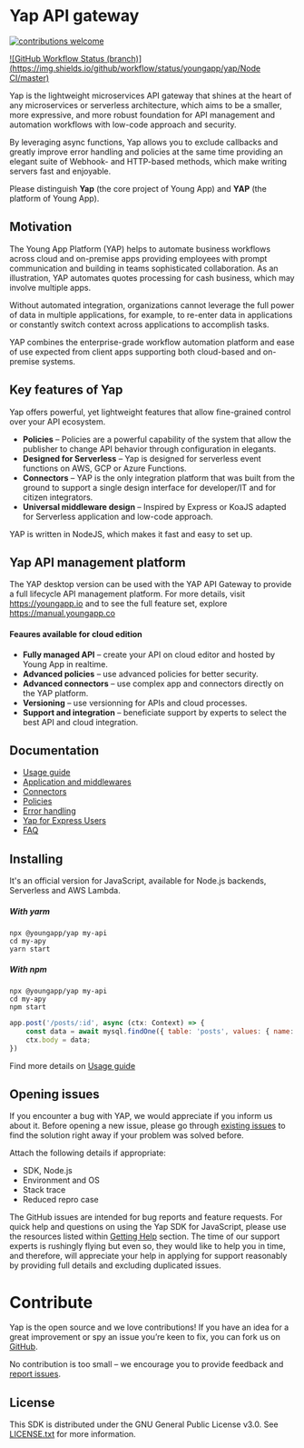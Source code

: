 # Yap API gateway
[![contributions welcome](https://img.shields.io/badge/contributions-welcome-brightgreen.svg?style=flat)](https://github.com/youngapp/yap/blob/master/CONTRIBUTING.md)

[![GitHub Workflow Status (branch)](https://img.shields.io/github/workflow/status/youngapp/yap/Node CI/master)](https://github.com/youngapp/yap/blob/master/CONTRIBUTING.md)


Yap is the lightweight microservices API gateway that shines at the heart of any microservices or serverless architecture, which aims to be a smaller, more expressive, and more robust foundation for API management and automation workflows with low-code approach and security.

By leveraging async functions, Yap allows you to exclude callbacks and greatly improve error handling and policies at the same time providing an elegant suite of Webhook- and HTTP-based methods, which make writing servers fast and enjoyable.

Please distinguish **Yap** (the core project of Young App) and **YAP** (the platform of Young App).

## Motivation
The Young App Platform (YAP) helps to automate business workflows across cloud and on-premise apps providing employees with prompt communication and building in teams sophisticated collaboration. As an illustration, YAP automates quotes processing for cash business, which may involve multiple apps.

Without automated integration, organizations cannot leverage the full power of data in multiple applications, for example, to re-enter data in applications or constantly switch context across applications to accomplish tasks.

YAP combines the enterprise-grade workflow automation platform and ease of use expected from client apps supporting both cloud-based and on-premise systems.


## Key features of Yap
Yap offers powerful, yet lightweight features that allow fine-grained control over your API ecosystem.

* **Policies** – Policies are a powerful capability of the system that allow the publisher to change API behavior through configuration in elegants.
* **Designed for Serverless** – Yap is designed for serverless event functions on AWS, GCP or Azure Functions.
* **Connectors** – YAP is the only integration platform that was built from the ground to support a single design interface for developer/IT and for citizen integrators.
* **Universal middleware design** – Inspired by Express or KoaJS adapted for Serverless application and low-code approach.

YAP is written in NodeJS, which makes it fast and easy to set up.

## Yap API management platform
The YAP desktop version can be used with the YAP API Gateway to provide a full lifecycle API management platform. For more details, visit https://youngapp.io and to see the full feature set, explore https://manual.youngapp.co

#### Feaures available for cloud edition
* **Fully managed API** – create your API on cloud editor and hosted by Young App in realtime.
* **Advanced policies** – use advanced policies for better security.
* **Advanced connectors** – use complex app and connectors directly on the YAP platform.
* **Versioning** – use versionning for APIs and cloud processes.
* **Support and integration** – beneficiate support by experts to select the best API and cloud integration.

## Documentation

 - [Usage guide](docs/guide.md)
 - [Application and middlewares](docs/middlewares.md)
 - [Connectors](docs/connectors.md)
 - [Policies](docs/policies.md)
 - [Error handling](docs/error-handling.md)
 - [Yap for Express Users](docs/yap-vs-express.md)
 - [FAQ](docs/faq.md)

## Installing
It's an official version for JavaScript, available for Node.js backends, Serverless and AWS Lambda.

##### With yarm
```
npx @youngapp/yap my-api
cd my-apy
yarn start
```

##### With npm
```
npx @youngapp/yap my-api
cd my-apy
npm start
```

```javascript
app.post('/posts/:id', async (ctx: Context) => {
    const data = await mysql.findOne({ table: 'posts', values: { name: ctx.req.params.id } });
    ctx.body = data;
})
```

Find more details on [Usage guide](docs/guide.md)
 
## Opening issues
If you encounter a bug with YAP, we would appreciate if you inform us about it. 
Before opening a new issue, please go through [existing issues](https://github.com/youngapp/yap/issues)
to find the solution right away if your problem was solved before. 

Attach the following details if appropriate: 
- SDK, Node.js
- Environment and OS
- Stack trace
- Reduced repro case

The GitHub issues are intended for bug reports and feature requests. 
For quick help and questions on using the Yap SDK for JavaScript, please use the resources listed within [Getting Help](https://github.com/youngapp/yap#getting-help) section. The time of our support experts is rushingly flying but even so, they would like to help you in time, and therefore, will appreciate your help in applying for support reasonably by providing full details and excluding duplicated issues.

Contribute
==========
Yap is the open source and we love contributions! If you have an idea for a great improvement or spy an issue you’re keen to fix, you can fork us on [GitHub](https://github.com/youngapp/yap).

No contribution is too small – we encourage you to provide feedback and [report issues](https://github.com/youngapp/yap/issues).

## License

This SDK is distributed under the GNU General Public License v3.0. 
See [LICENSE.txt](LICENSE.txt) for more information.
